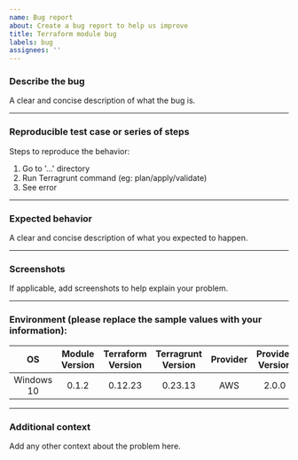 ```yaml
---
name: Bug report
about: Create a bug report to help us improve
title: Terraform module bug
labels: bug
assignees: ''
---
```


### Describe the bug
A clear and concise description of what the bug is.

---
### Reproducible test case or series of steps
Steps to reproduce the behavior:
1. Go to '...' directory
2. Run Terragrunt command (eg: plan/apply/validate)
3. See error

---
### Expected behavior
A clear and concise description of what you expected to happen.

---
### Screenshots
If applicable, add screenshots to help explain your problem.

---
### Environment (please replace the sample values with your information):
 OS | Module Version | Terraform Version | Terragrunt Version | Provider | Provider Version 
:---:|:---:|:---:|:---:|:---:|:---:
 Windows 10 | 0.1.2 | 0.12.23 | 0.23.13 | AWS | 2.0.0 

---
### Additional context
Add any other context about the problem here.
